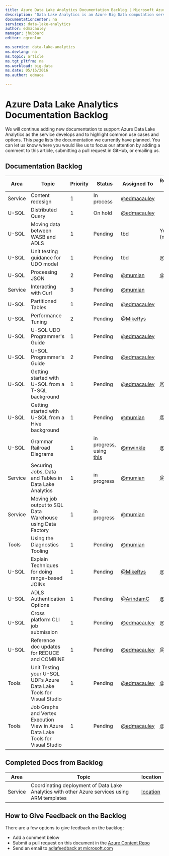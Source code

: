 ```yaml
---
title: Azure Data Lake Analytics Documentation Backlog | Microsoft Azure
description: 'Data Lake Analytics is an Azure Big Data computation service that lets you use data to drive your business using the insights gained from your data in the cloud, regardless of where it is and regardless of its size. Data Lake Analytics enables this in the simplest, most scalable, and most economical way possible. This page is the backlog for our documentation efforts '
documentationcenter: na
services: data-lake-analytics
author: edmacauley
manager: jhubbard
editor: cgronlun

ms.service: data-lake-analytics
ms.devlang: na
ms.topic: article
ms.tgt_pltfrm: na
ms.workload: big-data
ms.date: 05/16/2016
ms.author: edmaca

---
```

# Azure Data Lake Analytics Documentation Backlog
We will continue adding new documentation to support Azure Data Lake Analytics as the service develops and to highlight common use cases and options. This page lists the documentation we currently have planned. You can let us know where you would like us to focus our attention by adding a comment to this article, submitting a pull request in GitHub, or emailing us.

## Documentation Backlog
| Area | Topic | Priority | Status | Assigned To | Requested By  |
| --- | --- | --- | --- | --- | --- |
| Service |Content redesign |1 |In process |[@edmacauley](https://github.com/edmacauley) | |
| U-SQL |Distributed Query |1 |On hold |[@edmacauley](https://github.com/edmacauley) | |
| U-SQL |Moving data between WASB and ADLS |1 |Pending |tbd |Ye Xing (ml) |
| U-SQL |Unit testing guidance for UDO model |1 |Pending |tbd |[@ddobric](https://github.com/ddobric)  |
| U-SQL |Processing JSON |2 |Pending |[@mumian](https://github.com/mumian) |[@mwinkle](https://github.com/mwinkle) |
| Service |Interacting with Curl |3 |Pending |[@mumian](https://github.com/mumian) |
| U-SQL |Partitioned Tables |1 |Pending |[@edmacauley](https://github.com/edmacauley) | |
| U-SQL |Performance Tuning |2 |Pending |[@MikeRys](https://github.com/mikerys) | |
| U-SQL |U-SQL UDO Programmer's Guide |1 |Pending |[@edmacauley](https://github.com/edmacauley) | |
| U-SQL |U-SQL Programmer's Guide |2 |Pending |[@edmacauley](https://github.com/edmacauley) | |
| U-SQL |Getting started with U-SQL from a T-SQL background |1 |Pending |[@edmacauley](https://github.com/edmacauley) |[@MikeRys](https://github.com/mikerys) |
| U-SQL |Getting started with U-SQL from a Hive background |1 |Pending |[@mumian](https://github.com/mumian) |[@MikeRys](https://github.com/mikerys) |
| U-SQL |Grammar Railroad Diagrams |1 |in progress, using [this](http://bottlecaps.de/rr/ui) |[@mwinkle](https://github.com/mwinkle) |[@mwinkle](https://github.com/mwinkle) |
| Service |Securing Jobs, Data and Tables in Data Lake Analytics |1 |in progress |[@mumian](https://github.com/mumian) |[@MikeRys](https://github.com/mikerys) |
| Service |Moving job output to SQL Data Warehouse using Data Factory |1 |in progress |[@mumian](https://github.com/mumian) | |
| Tools |Using the Diagnostics Tooling |1 |Pending |[@mumian](https://github.com/mumian) | |
| U-SQL |Explain Techniques for doing range-based JOINs |1 |Pending |[@MikeRys](https://github.com/mikerys) |[@saveenr](https://github.com/saveenr)  |
| U-SQL |ADLS Authentication Options |1 |Pending |[@ArindamC](https://github.com/mikerys) |[@saveenr](https://github.com/saveenr)  |
| U-SQL |Cross platform CLI job submission |1 |Pending |[@edmacauley](https://github.com/edmacauley) |[@mwinkle](https://github.com/mwinkle)  |
| U-SQL |Reference doc updates for REDUCE and COMBINE |1 |Pending |[@edmacauley](https://github.com/edmacauley) |[@MikeRys](https://github.com/mikerys) |
| Tools |Unit Testing your U-SQL UDFs Azure Data Lake Tools for Visual Studio |1 |Pending |[@edmacauley](https://github.com/edmacauley) |[@xiaoyong](https://github.com/zxzxy1988) |
| Tools |Job Graphs and Vertex Execution View in Azure Data Lake Tools for Visual Studio |1 |Pending |[@edmacauley](https://github.com/edmacauley) |[@xiaoyong](https://github.com/zxzxy1988) |

## Completed Docs from Backlog
| Area | Topic | location |
| --- | --- | --- |
| Service |Coordinating deployment of Data Lake Analytics with other Azure services using ARM templates |[location](data-lake-analytics-manage-use-powershell.md) |

## How to Give Feedback on the Backlog
There are a few options to give feedback on the backlog:

* Add a comment below
* Submit a pull request on this document in the [Azure Content Repo](https://github.com/Azure/azure-content/blob/master/articles/data-lake-analytics/data-lake-analytics-documentation-backlog.md)
* Send an email to [adlafeedback at microsoft.com](mailto:adlafeedback@microsoft.com?subject=DocBacklog)

